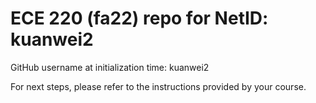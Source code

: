 # ECE 220 (fa22) repo for NetID: kuanwei2

GitHub username at initialization time: kuanwei2

For next steps, please refer to the instructions provided by your course.
